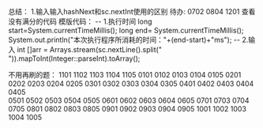 总结：
    1.输入输入hashNext和sc.nextInt使用的区别
待办:
0702 0804 1201
    查看没有满分的代码
模版代码：
-- 1.执行时间
long start=System.currentTimeMillis();
long end= System.currentTimeMillis();
System.out.println("本次执行程序所消耗的时间："+(end-start)+"ms");
-- 2.输入
int []arr = Arrays.stream(sc.nextLine().split(" ")).mapToInt(Integer::parseInt).toArray();

不用再刷的题：
1101 1102 1103 1104 1105 
0101 0102 0103 0104 0105 
0201 0202 0203 0204 0205
0301 0302 0303 0304 0305
0401 0402 0403 0404 0405   
0501 0502 0503 0504 0505 
0601 0602 0603 0604 0605
0701      0703 0704 0705
0801 0802 0803      0805
0901 0902 0903 0904 0905
1001 1002 1003 1004 1005


